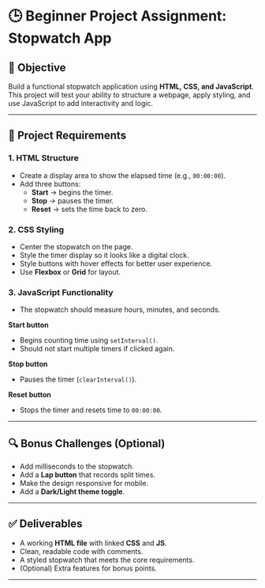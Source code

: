 # 🕒 Beginner Project Assignment: Stopwatch App

## 🎯 Objective
Build a functional stopwatch application using **HTML, CSS, and JavaScript**. This project will test your ability to structure a webpage, apply styling, and use JavaScript to add interactivity and logic.

---

## 📌 Project Requirements

### 1. HTML Structure
- Create a display area to show the elapsed time (e.g., `00:00:00`).
- Add three buttons:
  - **Start** → begins the timer.
  - **Stop** → pauses the timer.
  - **Reset** → sets the time back to zero.

### 2. CSS Styling
- Center the stopwatch on the page.
- Style the timer display so it looks like a digital clock.
- Style buttons with hover effects for better user experience.
- Use **Flexbox** or **Grid** for layout.

### 3. JavaScript Functionality
- The stopwatch should measure hours, minutes, and seconds.

**Start button**
- Begins counting time using `setInterval()`.
- Should not start multiple timers if clicked again.

**Stop button**
- Pauses the timer (`clearInterval()`).

**Reset button**
- Stops the timer and resets time to `00:00:00`.

---

## 🔍 Bonus Challenges (Optional)
- Add milliseconds to the stopwatch.
- Add a **Lap button** that records split times.
- Make the design responsive for mobile.
- Add a **Dark/Light theme toggle**.

---

## ✅ Deliverables
- A working **HTML file** with linked **CSS** and **JS**.
- Clean, readable code with comments.
- A styled stopwatch that meets the core requirements.
- (Optional) Extra features for bonus points.

---
